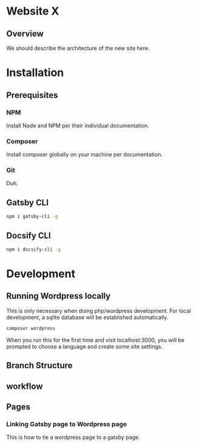 # Website X

## Overview

We should describe the architecture of the new site here.

# Installation

## Prerequisites

### NPM
Install Node and NPM per their individual documentation.

### Composer
Install composer globally on your machine per documentation.

### Git
Duh.

## Gatsby CLI

```bash
npm i gatsby-cli -g
```

## Docsify CLI

```bash
npm i docsify-cli -g
```

# Development

## Running Wordpress locally

This is only necessary when doing php/wordpress development. For local development, a sqlite database will be established automatically.

```bash
composer wordpress
```

When you run this for the first time and visit localhost:3000, you will be prompted to choose a language and create some site settings.

## Branch Structure

## workflow

## Pages

### Linking Gatsby page to Wordpress page

This is how to tie a wordpress page to a gatsby page.